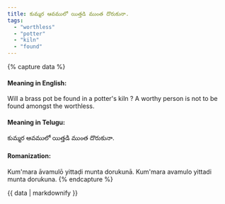 ```yaml
---
title: కుమ్మర ఆవములో యిత్తడి ముంత దొరుకునా.
tags:
  - "worthless"
  - "potter"
  - "kiln"
  - "found"
---
```


{% capture data %}
#### Meaning in English:
Will a brass pot be found in a potter's kiln ?
A worthy person is not to be found amongst the worthless.

#### Meaning in Telugu:
కుమ్మర ఆవములో యిత్తడి ముంత దొరుకునా.

#### Romanization:
Kum'mara āvamulō yittaḍi munta dorukunā.
Kum'mara avamulo yittadi munta dorukuna.
{% endcapture %}

{{ data | markdownify }}


